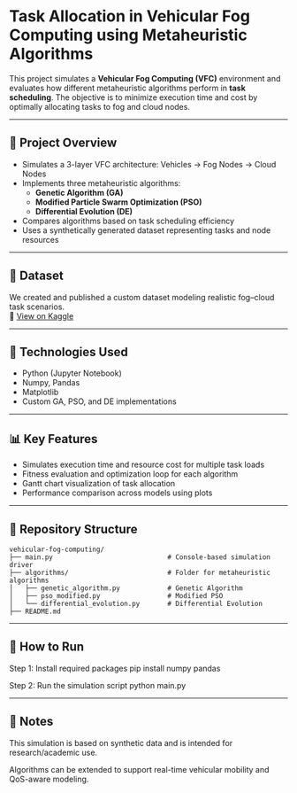 # Task Allocation in Vehicular Fog Computing using Metaheuristic Algorithms

This project simulates a **Vehicular Fog Computing (VFC)** environment and evaluates how different metaheuristic algorithms perform in **task scheduling**. The objective is to minimize execution time and cost by optimally allocating tasks to fog and cloud nodes.

---

## 🚀 Project Overview

- Simulates a 3-layer VFC architecture: Vehicles → Fog Nodes → Cloud Nodes  
- Implements three metaheuristic algorithms:
  - **Genetic Algorithm (GA)**
  - **Modified Particle Swarm Optimization (PSO)**
  - **Differential Evolution (DE)**
- Compares algorithms based on task scheduling efficiency  
- Uses a synthetically generated dataset representing tasks and node resources

---

## 📂 Dataset

We created and published a custom dataset modeling realistic fog–cloud task scenarios.  
📎 [View on Kaggle](https://www.kaggle.com/datasets/sachin26240/vehicularfogcomputing)

---

## 🧠 Technologies Used

- Python (Jupyter Notebook)  
- Numpy, Pandas  
- Matplotlib  
- Custom GA, PSO, and DE implementations

---

## 📊 Key Features

- Simulates execution time and resource cost for multiple task loads  
- Fitness evaluation and optimization loop for each algorithm  
- Gantt chart visualization of task allocation  
- Performance comparison across models using plots

---

## 📁 Repository Structure

```
vehicular-fog-computing/
├── main.py                             # Console-based simulation driver
├── algorithms/                         # Folder for metaheuristic algorithms
│   ├── genetic_algorithm.py            # Genetic Algorithm
│   ├── pso_modified.py                 # Modified PSO
│   └── differential_evolution.py       # Differential Evolution
├── README.md
```
---

## 🏁 How to Run

Step 1: Install required packages
pip install numpy pandas

Step 2: Run the simulation script
python main.py

---

## 📌 Notes

This simulation is based on synthetic data and is intended for research/academic use.

Algorithms can be extended to support real-time vehicular mobility and QoS-aware modeling.



